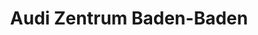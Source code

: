 ---
title: "Audi Zentrum Baden-Baden"
url: /baden-baden/audi-zentrum-baden-baden/
shop: Autohaus
---